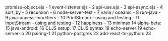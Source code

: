 promise-object.ejs - 1
event-listener.ejs - 2
api-use.ejs - 3
api-async.ejs - 4
sort_by - 5
recursion - 6
node-server-test - 7
varia / oceanic - 8
run-java - 9
java-access-modifiers - 10
PrintStream - using and testing - 11
InputStream - using and testing - 12
happiness - 13
minimax 14
alpha-beta: 15
java-android: 16
CLJS setup: 17
CLJS syntax 18
echo-server 19
echo-server-io 20
pairing-1 21
python-postgres 22
add-react-to-python: 23
